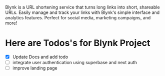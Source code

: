 Blynk is a URL shortening service that turns long links into short, shareable URLs. Easily manage and track your links with Blynk's simple interface and analytics features. Perfect for social media, marketing campaigns, and more!

# Here are Todos's for Blynk Project

- [x] Update Docs and add todo
- [ ] integrate user authentication using superbase and next auth
- [ ] improve landing page
